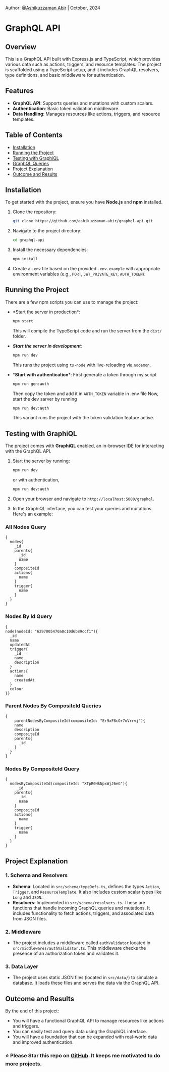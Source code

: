 Author: [@Ashikuzzaman Abir](https://github.com/ashikuzzaman-abir)  |   October, 2024

# GraphQL API

## Overview

This is a GraphQL API built with Express.js and TypeScript, which provides various data such as actions, triggers, and resource templates. The project is scaffolded using a TypeScript setup, and it includes GraphQL resolvers, type definitions, and basic middleware for authentication.

## Features

* **GraphQL API**: Supports queries and mutations with custom scalars.
* **Authentication**: Basic token validation middleware.
* **Data Handling**: Manages resources like actions, triggers, and resource templates.

## Table of Contents

* [Installation](#installation)
* [Running the Project](#running-the-project)
* [Testing with GraphiQL](#testing-with-graphiql)
* [GraphQL Queries](#nodes-by-id-query)
* [Project Explanation](#project-explanation)
* [Outcome and Results](#outcome-and-results)

## Installation

To get started with the project, ensure you have **Node.js** and **npm** installed.

1. Clone the repository:
   
   ```bash
   git clone https://github.com/ashikuzzaman-abir/graphql-api.git
   ```
2. Navigate to the project directory:
   
   ```bash
   cd graphql-api
   ```
3. Install the necessary dependencies:
   
   ```bash
   npm install
   ```
4. Create a `.env` file based on the provided `.env.example` with appropriate environment variables (e.g., `PORT`, `JWT_PRIVATE_KEY`, `AUTH_TOKEN`).

## Running the Project

There are a few npm scripts you can use to manage the project:

* \*Start the server in production*:
  
  ```bash
  npm start
  ```
  
  This will compile the TypeScript code and run the server from the `dist/` folder.
* ***Start the server in development***:
  
  ```bash
  npm run dev
  ```
  
  This runs the project using `ts-node` with live-reloading via `nodemon`.
* \***Start with authentication***:
  First generate a token through my script
  
  ```bash
  npm run gen:auth
  ```
  
  Then copy the token and add it in `AUTH_TOKEN` variable in .env file
  Now, start the dev sarver by running
  
  ```bash
  npm run dev:auth
  ```
  
  This variant runs the project with the token validation feature active.

## Testing with GraphiQL

The project comes with **GraphiQL** enabled, an in-browser IDE for interacting with the GraphQL API.

1. Start the server by running:
   
   ```bash
   npm run dev
   ```
   
   or with authentication,
   
   ```bash
   npm run dev:auth
   ```
2. Open your browser and navigate to `http://localhost:5000/graphql`.
3. In the GraphiQL interface, you can test your queries and mutations. Here's an example:

### All Nodes Query

```
{
  nodes{
    _id
    parents{
      _id
      name
    }
    compositeId
    actions{
      name
    }
    trigger{
      name
    }
  }
}
```

### Nodes By Id Query

```
{
node(nodeId: "6297005470a0c10d6b89ccf1"){
  _id
  name
  updatedAt
  trigger{
    _id
    name
    description
  }
  actions{
    name
    createdAt
  }
  colour
}}
```
### Parent Nodes By CompositeId Queries

```
{
	parentNodesByCompositeId(compositeId: "Er9xF8cOr7oVrrvj"){
    name
    description
    compositeId
    parents{
      _id
    }
  }
}
```

### Nodes By CompositeId Query

```
{
  nodesByCompositeId(compositeId: "XTpR0HkNpxWjJ6eG"){
     _id
    parents{
      _id
      name
    }
    compositeId
    actions{
      name
    }
    trigger{
      name
    }
  }
}
```

## Project Explanation

### 1. **Schema and Resolvers**

* **Schema**: Located in `src/schema/typeDefs.ts`, defines the types `Action`, `Trigger`, and `ResourceTemplate`. It also includes custom scalar types like `Long` and `JSON`.
* **Resolvers**: Implemented in `src/schema/resolvers.ts`. These are functions that handle incoming GraphQL queries and mutations. It includes functionality to fetch actions, triggers, and associated data from JSON files.

### 2. **Middleware**

* The project includes a middleware called `authValidator` located in `src/middlewares/authValidator.ts`. This middleware checks the presence of an authorization token and validates it.

### 3. **Data Layer**

* The project uses static JSON files (located in `src/data/`) to simulate a database. It loads these files and serves the data via the GraphQL API.

## Outcome and Results

By the end of this project:

* You will have a functional GraphQL API to manage resources like actions and triggers.
* You can easily test and query data using the GraphiQL interface.
* You will have a foundation that can be expanded with real-world data and improved authentication.

### ⭐ Please Star this repo on [GitHub](https://github.com/). It keeps me motivated to do more projects.

